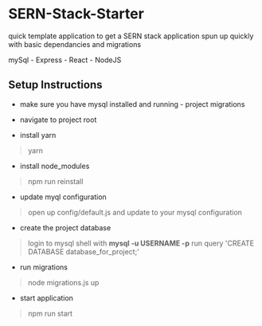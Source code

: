 # SERN-Stack-Starter

quick template application to get a SERN stack application spun up quickly with basic dependancies and migrations

mySql - Express - React - NodeJS

## Setup Instructions

* make sure you have mysql installed and running - project migrations 
* navigate to project root

* install yarn
> yarn

* install node_modules
> npm run reinstall 

* update myql configuration
> open up config/default.js and update to your mysql configuration

* create the project database
> login to mysql shell with **mysql -u USERNAME -p**
> run query 'CREATE DATABASE database_for_project;'

* run migrations
> node migrations.js up

* start application
> npm run start